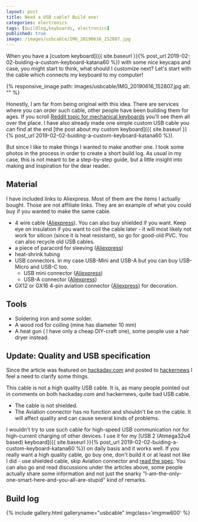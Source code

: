 ```yaml
---
layout: post
title: Need a USB cable? Build one!
categories: electronics
tags: [buildlog,keyboards, electronics]
published: true
image: /images/usbcable/IMG_20190616_152807.jpg
---
```


When you have a [custom keyboard]({{ site.baseurl }}{% post_url  2019-02-02-buiding-a-custom-keyboard-katana60 %}) with some nice keycaps and case, you might start to think, what should I customize next? Let's start with the cable which connects my keyboard to my computer!

{% responsive_image path: images/usbcable/IMG_20190616_152807.jpg alt: "" %}

<!--more-->

Honestly, I am far from being original with this idea. There are services where you can order such cable, other people have been building them for ages. If you scroll [Reddit topic for mechanical keyboards](https://www.reddit.com/r/MechanicalKeyboards/) you'll see them all over the place. I have also already made one simple custom USB cable you can find at the end [the post about my custom keyboard]({{ site.baseurl }}{% post_url  2019-02-02-buiding-a-custom-keyboard-katana60 %}).

But since I like to make things I wanted to make another one. I took some photos in the process in order to create a short build log. As usual in my case, this is not meant to be a step-by-step guide, but a little insight into making and inspiration for the dear reader.


## Material

I have included links to Aliexpress. Most of them are the items I actually bought. Those are not affiliate links. They are an example of what you could buy if you wanted to make the same cable.

- 4 wire cable ([Aliexpress](https://www.aliexpress.com/item/5-metre-4-wire-white-black-data-cable-USB-cable-DIY-plug-the-power-for-Phone/32820575748.html)). You can also buy shielded if you want. Keep eye on insulation if you want to coil the cable later - it will most likely not work for silicon (since it is heat resistant), so go for good-old PVC. You can also recycle old USB cables.
- a piece of paracord for sleeving ([Aliexpress](https://www.aliexpress.com/item/250-Colors-Paracord-550-Rope-Type-III-7-Stand-100FT-50FT-25FT-Paracord-Parachute-Cord-Outdoor/32697322289.html))
- heat-shrink tubing
- USB connectors. In my case USB-Mini and USB-A but you can buy USB-Micro and USB-C too. 
    - USB mini connector ([Aliexpress](https://www.aliexpress.com/store/product/5sets-Mini-USB-5PIN-Welding-Type-Male-Plug-Gold-Plated-Connectors-4P-USB-Tail-Socket-3/1777255_32746767709.html))
    - USB-A connector ([Aliexpress](https://www.aliexpress.com/item/5sets-USB-2-0-Type-A-Welding-Type-Male-Plug-Gold-Plated-Connectors-usb-A-Tail/32745824214.html))
- GX12 or GX16 4-pin aviation connector ([Aliexpress](https://www.aliexpress.com/item/1-Set-12mm-Butt-joint-Connector-GX12-2-3-4-5-6-7Pin-Screw-Aviation-Connector/32969250233.html)) for decoration.

## Tools

- Soldering iron and some solder.
- A wood rod for coiling (mine has diameter 10 mm)
- A heat gun ( I have only a cheap DIY-craft one), some people use a hair dryer instead.

## Update: Quality and USB specification

Since the article was featured on [hackaday.com](https://hackaday.com/2019/09/04/the-ultimate-guide-to-artisan-usb-cables/) and posted to [hackernews](https://news.ycombinator.com/item?id=20867276) I feel a need to clarify some things.

This cable is not a high quality USB cable. It is, as many people pointed out in comments on both hackaday.com and hackernews, quite bad USB cable.

- The cable is not shielded.
- The Aviation connector has no function and shouldn't be on the cable. It will affect quality and can cause several kinds of problems. 

I wouldn't try to use such cable for high-speed USB communication nor for high-current charging of other devices. I use it for my [USB 2 (Atmega32u4 based) keyboard]({{ site.baseurl }}{% post_url  2019-02-02-buiding-a-custom-keyboard-katana60 %}) on daily basis and it works well. If you really want a high quality cable, go buy one, don't build it or at least not like I did - use shielded cable, skip Aviation connector and [read the spec](https://www.usb.org/sites/default/files/CabConn20.pdf). You can also go and read discussions under the articles above, some people actually share some information and not just the snarky "I-am-the-only-one-smart-here-and-you-all-are-stupid" kind of remarks.

## Build log

{% include gallery.html galleryname="usbcable" imgclass='imgmw600' %}

